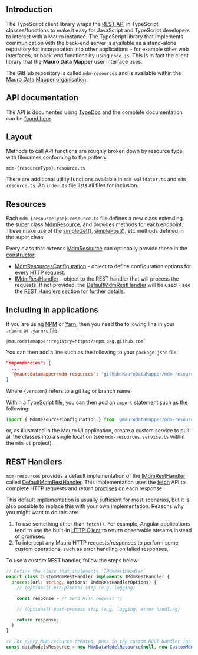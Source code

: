 ## Introduction

The TypeScript client library wraps the [REST API](../../rest-api/introduction.md) in TypeScript classes/functions to make it easy for 
JavaScript and TypeScript developers to interact with a Mauro instance. The TypeScript library that implements communication with the back-end 
server is available as a stand-alone repository for incorporation into other applications - for example other web interfaces, or back-end 
functionality using `node.js`.  This is in fact the client library that the **Mauro Data Mapper** user interface uses.

The GitHub repository is called `mdm-resources` and is available within the [Mauro Data Mapper organisation](https://github.com/MauroDataMapper).


## API documentation

The API is documented using [TypeDoc](https://typedoc.org/) and the complete documentation can be [found here](./typedoc/index.html).

## Layout

Methods to call API functions are roughly broken down by resource type, with filenames conforming to the pattern:

`mdm-{resourceType}.resource.ts`

There are additional utility functions available in `mdm-validator.ts` and `mdm-resource.ts`.  An `index.ts` file lists all files for inclusion.

## Resources

Each `mdm-{resourceType}.resource.ts` file defines a new class extending the super class [MdmResource](./typedoc/classes/mdmresource.html), and provides 
methods for each endpoint.  These make use of the [simpleGet()](./typedoc/classes/mdmresource.html#simpleget), 
[simplePost()](./typedoc/classes/mdmresource.html#simplepost), etc methods defined in the super class.

Every class that extends [MdmResource](./typedoc/classes/mdmresource.html) can optionally provide these in the 
[constructor](./typedoc/classes/mdmresource.html#constructor):

* [MdmResourcesConfiguration](./typedoc/classes/mdmresourcesconfiguration.html) - object to define configuration options for every HTTP request.
* [IMdmRestHandler](./typedoc/interfaces/imdmresthandler.html) - object to the REST handler that will process the requests. If not provided, the
[DefaultMdmRestHandler](./typedoc/classes/defaultmdmresthandler.html) will be used - see the [REST Handlers](#rest-handlers) section for further 
details.

## Including in applications

If you are using [NPM](https://www.npmjs.com) or [Yarn](https://yarnpkg.com), then you need the following line in your `.npmrc` or `.yarnrc` file:

```
@maurodatamapper:registry=https://npm.pkg.github.com`
```

You can then add a line such as the following to your `package.json` file:

```json
"dependencies": {
  ...  
  "@maurodatamapper/mdm-resources": "github:MauroDataMapper/mdm-resources#{version}"
}
```

Where `{version}` refers to a git tag or branch name.  

Within a TypeScript file, you can then add an `import` statement such as the following:

```typescript
import { MdmResourcesConfiguration } from '@maurodatamapper/mdm-resources';
```

or, as illustrated in the Mauro UI application, create a custom service to pull all the classes into a single location (see 
`mdm-resources.service.ts` within the `mdm-ui` project).

## REST Handlers

`mdm-resources` provides a default implementation of the [IMdmRestHandler](./typedoc/interfaces/imdmresthandler.html) called 
[DefaultMdmRestHandler](./typedoc/classes/defaultmdmresthandler.html). This implementation uses the 
[fetch](https://developer.mozilla.org/en-US/docs/Web/API/Fetch_API) API to complete HTTP requests and return 
[promises](https://developer.mozilla.org/en-US/docs/Web/JavaScript/Reference/Global_Objects/Promise) on each response.

This default implementation is usually sufficient for most scenarios, but it is also possible to replace this with your own implementation.
Reasons why you might want to do this are:

1. To use something other than `fetch()`. For example, Angular applications tend to use the built-in 
[HTTP Client](https://angular.io/guide/http) to return observable streams instead of promises.
2. To intercept any Mauro HTTP requests/responses to perform some custom operations, such as error handling on failed responses.

To use a custom REST handler, follow the steps below:

```typescript
// Define the class that implements `IMdmRestHandler`
export class CustomMdmRestHandler implements IMdmRestHandler {
  process(url: string, options: IMdmRestHandlerOptions) {
    // (Optional) pre-process step (e.g. logging)

    const response = /* Send HTTP request */

    // (Optional) post-process step (e.g. logging, error handling)

    return response;
  }
}

// For every MDM resource created, pass in the custom REST handler instance instead
const dataModelsResource = new MdmDataModelResource(null, new CustomMdmRestHandler());
```